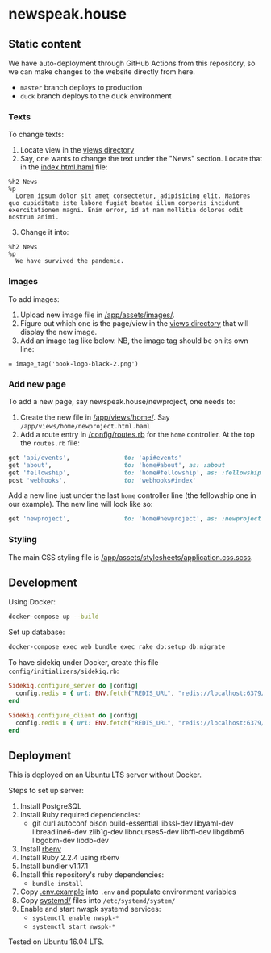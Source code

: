 # newspeak.house

## Static content

We have auto-deployment through GitHub Actions from this repository, so we can
make changes to the website directly from here.

* `master` branch deploys to production
* `duck` branch deploys to the duck environment

### Texts

To change texts:

1. Locate view in the [views directory](/app/views/home)
2. Say, one wants to change the text under the "News" section. Locate that in
the [index.html.haml](/app/views/home/index.html.haml) file:
```haml
%h2 News
%p
  Lorem ipsum dolor sit amet consectetur, adipisicing elit. Maiores quo cupiditate iste labore fugiat beatae illum corporis incidunt exercitationem magni. Enim error, id at nam mollitia dolores odit nostrum animi.
```
3. Change it into:
```haml
%h2 News
%p
  We have survived the pandemic.
```

### Images

To add images:

1. Upload new image file in [/app/assets/images/](/app/assets/images).
2. Figure out which one is the page/view in the [views directory](/app/views/home) that will display the new image.
3. Add an image tag like below. NB, the image tag should be on its own line:
```haml
= image_tag('book-logo-black-2.png')
```

### Add new page

To add a new page, say newspeak.house/newproject, one needs to:

1. Create the new file in [/app/views/home/](/app/views/home). Say `/app/views/home/newproject.html.haml`
2. Add a route entry in [/config/routes.rb](/config/routes.rb) for the `home` controller. At the top the `routes.rb` file:
```rb
get 'api/events',               to: 'api#events'
get 'about',                    to: 'home#about', as: :about
get 'fellowship',               to: 'home#fellowship', as: :fellowship
post 'webhooks',                to: 'webhooks#index'
```
Add a new line just under the last `home` controller line (the fellowship one in our example). The new line will look like so:
```rb
get 'newproject',               to: 'home#newproject', as: :newproject
```

### Styling

The main CSS styling file is
[/app/assets/stylesheets/application.css.scss](/app/assets/stylesheets/application.css.scss).

## Development

Using Docker:

```sh
docker-compose up --build
```

Set up database:

```sh
docker-compose exec web bundle exec rake db:setup db:migrate
```

To have sidekiq under Docker, create this file `config/initializers/sidekiq.rb`:

```rb
Sidekiq.configure_server do |config|
  config.redis = { url: ENV.fetch("REDIS_URL", "redis://localhost:6379/0") }
end

Sidekiq.configure_client do |config|
  config.redis = { url: ENV.fetch("REDIS_URL", "redis://localhost:6379/0") }
end
```

## Deployment

This is deployed on an Ubuntu LTS server without Docker.

Steps to set up server:

1. Install PostgreSQL
1. Install Ruby required dependencies:
    * git curl autoconf bison build-essential libssl-dev libyaml-dev libreadline6-dev zlib1g-dev libncurses5-dev libffi-dev libgdbm6 libgdbm-dev libdb-dev
1. Install [rbenv](https://github.com/rbenv/rbenv)
1. Install Ruby 2.2.4 using rbenv
1. Install bundler v1.17.1
1. Install this repository's ruby dependencies:
    * `bundle install`
1. Copy [.env.example](.env.example) into `.env` and populate environment variables
1. Copy [systemd/](systemd/) files into `/etc/systemd/system/`
1. Enable and start nwspk systemd services:
    * `systemctl enable nwspk-*`
    * `systemctl start nwspk-*`

Tested on Ubuntu 16.04 LTS.
